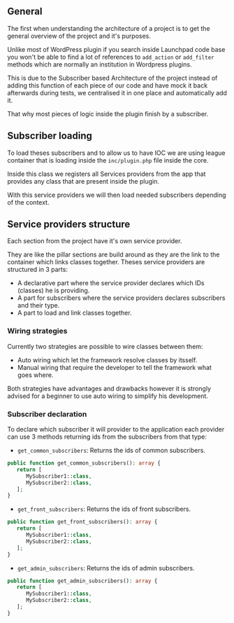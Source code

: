 
## General
The first when understanding the architecture of a project is to get the general overview of the project and it's purposes.

Unlike most of WordPress plugin if you search inside Launchpad code base you won't be able to find a lot of references to `add_action` or `add_filter` methods which are normally an institution in Wordpress plugins.

This is due to the Subscriber based Architecture of the project instead of adding this function of each piece of our code and have mock it back afterwards during tests, we centralised it in one place and automatically add it.

That why most pieces of logic inside the plugin finish by a subscriber.

## Subscriber loading

To load theses subscribers and to allow us to have IOC we are using league container that is loading inside the `inc/plugin.php` file inside the core.

Inside this class we registers all Services providers from the app that provides any class that are present inside the plugin.

With this service providers we will then load needed subscribers depending of the context.

## Service providers structure 
Each section from the project have it's own service provider.

They are like the pillar sections are build around as they are the link to the container which links classes together.
Theses service providers are structured in 3 parts:
- A declarative part where the service provider declares which IDs (classes) he is providing.
- A part for subscribers where the service providers declares subscribers and their type.
- A part to load and link classes together.

### Wiring strategies
Currently two strategies are possible to wire classes between them:
- Auto wiring which let the framework resolve classes by itsself.
- Manual wiring that require  the developer to tell the framework what goes where.

Both strategies have advantages and drawbacks however it is strongly advised for a beginner to use auto wiring to simplify his development.

### Subscriber declaration
To declare which subscriber it will provider to the application each provider can use 3 methods returning ids from the subscribers from that type:
- `get_common_subscribers`: Returns the ids of common subscribers.
```php
public function get_common_subscribers(): array {
   return [
      MySubscriber1::class,
      MySubscriber2::class,
   ];
}
``` 
- `get_front_subscribers`: Returns the ids of front subscribers.
```php
public function get_front_subscribers(): array {
   return [
      MySubscriber1::class,
      MySubscriber2::class,
   ];
}
``` 
- `get_admin_subscribers`: Returns the ids of admin subscribers.
```php
public function get_admin_subscribers(): array {
   return [
      MySubscriber1::class,
      MySubscriber2::class,
   ];
}
``` 

